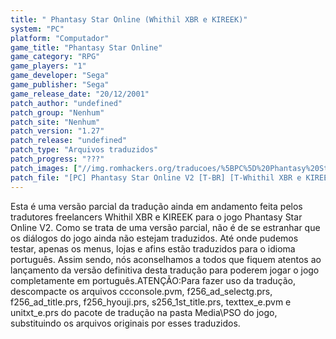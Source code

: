 ```yaml
---
title: " Phantasy Star Online (Whithil XBR e KIREEK)"
system: "PC"
platform: "Computador"
game_title: "Phantasy Star Online"
game_category: "RPG"
game_players: "1"
game_developer: "Sega"
game_publisher: "Sega"
game_release_date: "20/12/2001"
patch_author: "undefined"
patch_group: "Nenhum"
patch_site: "Nenhum"
patch_version: "1.27"
patch_release: "undefined"
patch_type: "Arquivos traduzidos"
patch_progress: "???"
patch_images: ["//img.romhackers.org/traducoes/%5BPC%5D%20Phantasy%20Star%20Online%20-%20Whithil%20XBR%20e%20KIREEK%20-%201.jpg","//img.romhackers.org/traducoes/%5BPC%5D%20Phantasy%20Star%20Online%20-%20Whithil%20XBR%20e%20KIREEK%20-%202.jpg","//img.romhackers.org/traducoes/%5BPC%5D%20Phantasy%20Star%20Online%20-%20Whithil%20XBR%20e%20KIREEK%20-%203.jpg"]
patch_file: "[PC] Phantasy Star Online V2 [T-BR] [T-Whithil XBR e KIREEK G-Nenhum] [V-1.27 A-2010].zip"
---
```

Esta é uma versão parcial da tradução ainda em andamento feita pelos tradutores freelancers Whithil XBR e KIREEK para o jogo Phantasy Star Online V2. Como se trata de uma versão parcial, não é de se estranhar que os diálogos do jogo ainda não estejam traduzidos. Até onde pudemos testar, apenas os menus, lojas e afins estão traduzidos para o idioma português. Assim sendo, nós aconselhamos a todos que fiquem atentos ao lançamento da versão definitiva desta tradução para poderem jogar o jogo completamente em português.ATENÇÃO:Para fazer uso da tradução, descompacte os arquivos ccconsole.pvm, f256_ad_selectg.prs, f256_ad_title.prs, f256_hyouji.prs, s256_1st_title.prs, texttex_e.pvm e unitxt_e.prs do pacote de tradução na pasta Media\PSO do jogo, substituindo os arquivos originais por esses traduzidos.